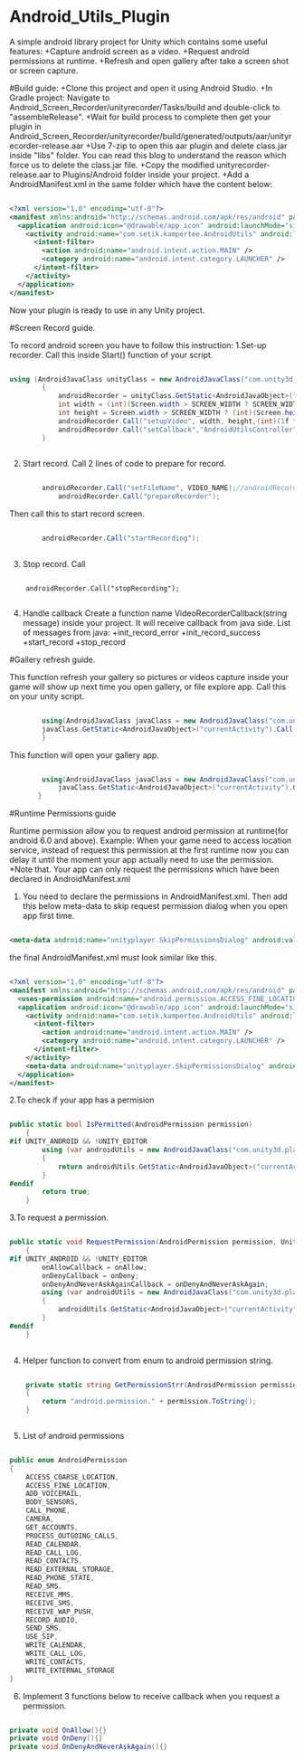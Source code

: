 # Android_Utils_Plugin
A simple android library project for Unity which contains some useful features:
+Capture android screen as a video.
+Request android permissions at runtime.
+Refresh and open gallery after take a screen shot or screen capture.

#Build guide:
+Clone this project and open it using Android Studio.
+In Gradle project: Navigate to Android_Screen_Recorder/unityrecorder/Tasks/build and double-click to "assembleRelease".
+Wait for build process to complete then get your plugin in Android_Screen_Recorder/unityrecorder/build/generated/outputs/aar/unityrecorder-release.aar
+Use 7-zip to open this aar plugin and delete class.jar inside "libs" folder. You can read this blog to understand the reason which force us to delete the class.jar file.
+Copy the modified unityrecorder-release.aar to Plugins/Android folder inside your project.
+Add a AndroidManifest.xml in the same folder which have the content below:
```xml

<?xml version="1.0" encoding="utf-8"?>
<manifest xmlns:android="http://schemas.android.com/apk/res/android" package="your package name">
  <application android:icon="@drawable/app_icon" android:launchMode="singleTask" android:label="@string/app_name">
    <activity android:name="com.setik.kampertee.AndroidUtils" android:label="@string/app_name" android:configChanges="fontScale|keyboard|keyboardHidden|locale|mnc|mcc|navigation|orientation|screenLayout|screenSize|smallestScreenSize|uiMode|touchscreen">
      <intent-filter>
        <action android:name="android.intent.action.MAIN" />
        <category android:name="android.intent.category.LAUNCHER" />
      </intent-filter>
    </activity>
  </application>
</manifest>

```
Now your plugin is ready to use in any Unity project.

#Screen Record guide.

To record android screen you have to follow this instruction:
1.Set-up recorder.
Call this inside Start() function of your script.
```cs

using (AndroidJavaClass unityClass = new AndroidJavaClass("com.unity3d.player.UnityPlayer"))
        {
            androidRecorder = unityClass.GetStatic<AndroidJavaObject>("currentActivity");
            int width = (int)(Screen.width > SCREEN_WIDTH ? SCREEN_WIDTH : Screen.width);
            int height = Screen.width > SCREEN_WIDTH ? (int)(Screen.height * SCREEN_WIDTH / Screen.width) : Screen.height;
            androidRecorder.Call("setupVideo", width, height,(int)(1f * width * height / 100 * 240 * 7), 30);
			androidRecorder.Call("setCallback","AndroidUtilsController","VideoRecorderCallback");//this line set up the callback from java to Unity for more information please google it.
        }
	
```
2. Start record.
Call 2 lines of code to prepare for record.
```cs

		androidRecorder.Call("setFileName", VIDEO_NAME);//androidRecorder is a private variable which we have get reference inside Start() function.
        	androidRecorder.Call("prepareRecorder");

```
Then call this to start record screen.
```cs

		androidRecorder.Call("startRecording");
		
```

3. Stop record.
Call
```

	androidRecorder.Call("stopRecording");
	
```
4. Handle callback
Create a function name VideoRecorderCallback(string message) inside your project. It will receive callback from java side.
List of messages from java:
	+init_record_error
	+init_record_success
	+start_record
	+stop_record
	
#Gallery refresh guide.

This function refresh your gallery so pictures or videos capture inside your game will show up next time you open gallery, or file explore app. Call this on your unity script.
```cs

        using(AndroidJavaClass javaClass = new AndroidJavaClass("com.unity3d.player.UnityPlayer")){
        javaClass.GetStatic<AndroidJavaObject>("currentActivity").Call("refreshGallery", path);
		}

```
This function will open your gallery app.
```cs

		using(AndroidJavaClass javaClass = new AndroidJavaClass("com.unity3d.player.UnityPlayer")){
			javaClass.GetStatic<AndroidJavaObject>("currentActivity").Call("openGallery");
	   }

```
#Runtime Permissions guide

Runtime permission allow you to request android permission at runtime(for android 6.0 and above). Example: When your game need to access location service, instead of request this permission at the first runtime now you can delay it until the moment your app actually need to use the permission.
*Note that. Your app can only request the permissions which have been declared in AndroidManifest.xml

1. You need to declare the permissions in AndroidManifest.xml. Then add this below meta-data to skip request permission dialog when you open app first time.
```xml

<meta-data android:name="unityplayer.SkipPermissionsDialog" android:value="true" />

```
the final AndroidManifest.xml must look similar like this.
```xml

<?xml version="1.0" encoding="utf-8"?>
<manifest xmlns:android="http://schemas.android.com/apk/res/android" package="vn.adt.amazingvideo">
  <uses-permission android:name="android.permission.ACCESS_FINE_LOCATION"/>
  <application android:icon="@drawable/app_icon" android:launchMode="singleTask" android:label="@string/app_name">
    <activity android:name="com.setik.kampertee.AndroidUtils" android:label="@string/app_name" android:configChanges="fontScale|keyboard|keyboardHidden|locale|mnc|mcc|navigation|orientation|screenLayout|screenSize|smallestScreenSize|uiMode|touchscreen">
      <intent-filter>
        <action android:name="android.intent.action.MAIN" />
        <category android:name="android.intent.category.LAUNCHER" />
      </intent-filter>
    </activity>
	<meta-data android:name="unityplayer.SkipPermissionsDialog" android:value="true" />
  </application>
</manifest>

```
2.To check if your app has a permision
```cs

public static bool IsPermitted(AndroidPermission permission)
    {
#if UNITY_ANDROID && !UNITY_EDITOR
        using (var androidUtils = new AndroidJavaClass("com.unity3d.player.UnityPlayer"))
        {
            return androidUtils.GetStatic<AndroidJavaObject>("currentActivity").Call<bool>("hasPermission", GetPermissionStrr(permission));
        }
#endif
        return true;
    }

```
3.To request a permission.
```cs

public static void RequestPermission(AndroidPermission permission, UnityAction onAllow = null, UnityAction onDeny = null, UnityAction onDenyAndNeverAskAgain = null)
    {
#if UNITY_ANDROID && !UNITY_EDITOR
        onAllowCallback = onAllow;
        onDenyCallback = onDeny;
        onDenyAndNeverAskAgainCallback = onDenyAndNeverAskAgain;
        using (var androidUtils = new AndroidJavaClass("com.unity3d.player.UnityPlayer"))
        {
            androidUtils.GetStatic<AndroidJavaObject>("currentActivity").Call("requestPermission", GetPermissionStrr(permission));
        }
#endif
    }
    
```
4. Helper function to convert from enum to android permission string.
```cs

	private static string GetPermissionStrr(AndroidPermission permission)
    {
        return "android.permission." + permission.ToString();
    }
    
 ```

5. List of android permissions
```cs

public enum AndroidPermission
{
    ACCESS_COARSE_LOCATION,
    ACCESS_FINE_LOCATION,
    ADD_VOICEMAIL,
    BODY_SENSORS,
    CALL_PHONE,
    CAMERA,
    GET_ACCOUNTS,
    PROCESS_OUTGOING_CALLS,
    READ_CALENDAR,
    READ_CALL_LOG,
    READ_CONTACTS,
    READ_EXTERNAL_STORAGE,
    READ_PHONE_STATE,
    READ_SMS,
    RECEIVE_MMS,
    RECEIVE_SMS,
    RECEIVE_WAP_PUSH,
    RECORD_AUDIO,
    SEND_SMS,
    USE_SIP,
    WRITE_CALENDAR,
    WRITE_CALL_LOG,
    WRITE_CONTACTS,
    WRITE_EXTERNAL_STORAGE
}

```

6. Implement 3 functions below to receive callback when you request a permission.
```cs

private void OnAllow(){}
private void OnDeny(){}
private void OnDenyAndNeverAskAgain(){}

```
